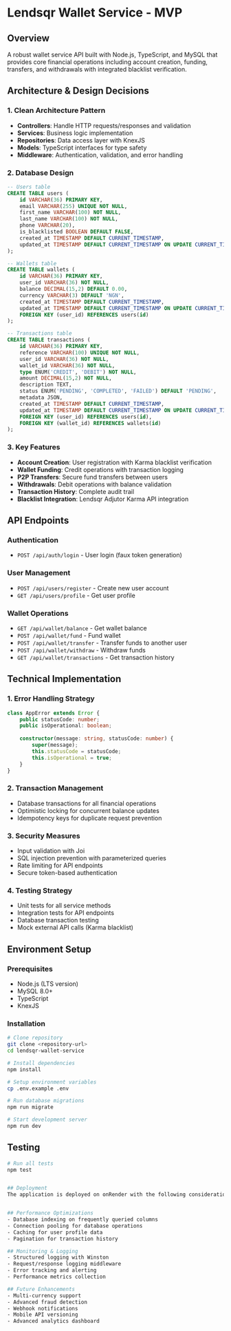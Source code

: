 # Lendsqr Wallet Service - MVP

## Overview
A robust wallet service API built with Node.js, TypeScript, and MySQL that provides core financial operations including account creation, funding, transfers, and withdrawals with integrated blacklist verification.

## Architecture & Design Decisions

### 1. **Clean Architecture Pattern**
- **Controllers**: Handle HTTP requests/responses and validation
- **Services**: Business logic implementation
- **Repositories**: Data access layer with KnexJS
- **Models**: TypeScript interfaces for type safety
- **Middleware**: Authentication, validation, and error handling

### 2. **Database Design**
```sql
-- Users table
CREATE TABLE users (
    id VARCHAR(36) PRIMARY KEY,
    email VARCHAR(255) UNIQUE NOT NULL,
    first_name VARCHAR(100) NOT NULL,
    last_name VARCHAR(100) NOT NULL,
    phone VARCHAR(20),
    is_blacklisted BOOLEAN DEFAULT FALSE,
    created_at TIMESTAMP DEFAULT CURRENT_TIMESTAMP,
    updated_at TIMESTAMP DEFAULT CURRENT_TIMESTAMP ON UPDATE CURRENT_TIMESTAMP
);

-- Wallets table
CREATE TABLE wallets (
    id VARCHAR(36) PRIMARY KEY,
    user_id VARCHAR(36) NOT NULL,
    balance DECIMAL(15,2) DEFAULT 0.00,
    currency VARCHAR(3) DEFAULT 'NGN',
    created_at TIMESTAMP DEFAULT CURRENT_TIMESTAMP,
    updated_at TIMESTAMP DEFAULT CURRENT_TIMESTAMP ON UPDATE CURRENT_TIMESTAMP,
    FOREIGN KEY (user_id) REFERENCES users(id)
);

-- Transactions table
CREATE TABLE transactions (
    id VARCHAR(36) PRIMARY KEY,
    reference VARCHAR(100) UNIQUE NOT NULL,
    user_id VARCHAR(36) NOT NULL,
    wallet_id VARCHAR(36) NOT NULL,
    type ENUM('CREDIT', 'DEBIT') NOT NULL,
    amount DECIMAL(15,2) NOT NULL,
    description TEXT,
    status ENUM('PENDING', 'COMPLETED', 'FAILED') DEFAULT 'PENDING',
    metadata JSON,
    created_at TIMESTAMP DEFAULT CURRENT_TIMESTAMP,
    updated_at TIMESTAMP DEFAULT CURRENT_TIMESTAMP ON UPDATE CURRENT_TIMESTAMP,
    FOREIGN KEY (user_id) REFERENCES users(id),
    FOREIGN KEY (wallet_id) REFERENCES wallets(id)
);
```

### 3. **Key Features**
- **Account Creation**: User registration with Karma blacklist verification
- **Wallet Funding**: Credit operations with transaction logging
- **P2P Transfers**: Secure fund transfers between users
- **Withdrawals**: Debit operations with balance validation
- **Transaction History**: Complete audit trail
- **Blacklist Integration**: Lendsqr Adjutor Karma API integration

## API Endpoints

### Authentication
- `POST /api/auth/login` - User login (faux token generation)

### User Management
- `POST /api/users/register` - Create new user account
- `GET /api/users/profile` - Get user profile

### Wallet Operations
- `GET /api/wallet/balance` - Get wallet balance
- `POST /api/wallet/fund` - Fund wallet
- `POST /api/wallet/transfer` - Transfer funds to another user
- `POST /api/wallet/withdraw` - Withdraw funds
- `GET /api/wallet/transactions` - Get transaction history

## Technical Implementation

### 1. **Error Handling Strategy**
```typescript
class AppError extends Error {
    public statusCode: number;
    public isOperational: boolean;
    
    constructor(message: string, statusCode: number) {
        super(message);
        this.statusCode = statusCode;
        this.isOperational = true;
    }
}
```

### 2. **Transaction Management**
- Database transactions for all financial operations
- Optimistic locking for concurrent balance updates
- Idempotency keys for duplicate request prevention

### 3. **Security Measures**
- Input validation with Joi
- SQL injection prevention with parameterized queries
- Rate limiting for API endpoints
- Secure token-based authentication

### 4. **Testing Strategy**
- Unit tests for all service methods
- Integration tests for API endpoints
- Database transaction testing
- Mock external API calls (Karma blacklist)

## Environment Setup

### Prerequisites
- Node.js (LTS version)
- MySQL 8.0+
- TypeScript
- KnexJS

### Installation
```bash
# Clone repository
git clone <repository-url>
cd lendsqr-wallet-service

# Install dependencies
npm install

# Setup environment variables
cp .env.example .env

# Run database migrations
npm run migrate

# Start development server
npm run dev
```


## Testing
```bash
# Run all tests
npm test


## Deployment
The application is deployed on onRender with the following considerations:


## Performance Optimizations
- Database indexing on frequently queried columns
- Connection pooling for database operations
- Caching for user profile data
- Pagination for transaction history

## Monitoring & Logging
- Structured logging with Winston
- Request/response logging middleware
- Error tracking and alerting
- Performance metrics collection

## Future Enhancements
- Multi-currency support
- Advanced fraud detection
- Webhook notifications
- Mobile API versioning
- Advanced analytics dashboard
